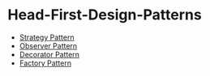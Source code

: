 # Head-First-Design-Patterns

- [Strategy Pattern](src/com/designpatterns/strategy)
- [Observer Pattern](src/com/designpatterns/observer)
- [Decorator Pattern](src/com/designpatterns/decorator)
- [Factory Pattern](src/com/designpatterns/factory)
  